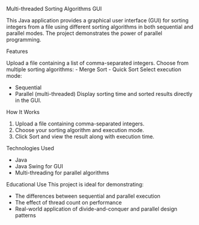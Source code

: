  Multi-threaded Sorting Algorithms GUI

This Java application provides a graphical user interface (GUI) for sorting integers from a file using different sorting algorithms in both sequential and parallel modes. The project demonstrates the power of parallel programming.

Features

 Upload a file containing a list of comma-separated integers.
  Choose from multiple sorting algorithms:
    - Merge Sort
    - Quick Sort
Select execution mode:
  - Sequential
  - Parallel (multi-threaded)
 Display sorting time and sorted results directly in the GUI.

 How It Works

1. Upload a file containing comma-separated integers.
2. Choose your sorting algorithm and execution mode.
4. Click Sort and view the result along with execution time.

Technologies Used

- Java
- Java Swing for GUI
- Multi-threading for parallel algorithms

Educational Use
This project is ideal for demonstrating:
- The differences between sequential and parallel execution
- The effect of thread count on performance
- Real-world application of divide-and-conquer and parallel design patterns
